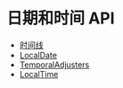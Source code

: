 # 日期和时间 API

- [时间线](timeline.md)
- [LocalDate](localdate.md)
- [TemporalAdjusters](TemporalAdjusters.md)
- [LocalTime](localtime.md)